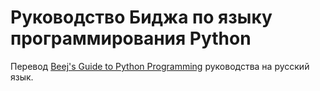 # Руководство Биджа по языку программирования Python

Перевод [Beej's Guide to Python Programming](https://github.com/beejjorgensen/bgpython) руководства на русский язык.

